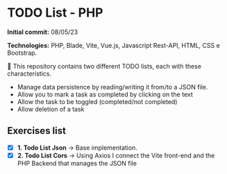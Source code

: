 # TODO List - PHP
**Initial commit:** 08/05/23

**Technologies:** PHP, Blade, Vite, Vue.js, Javascript Rest-API, HTML, CSS e Bootstrap.


:memo: This repository contains two different TODO lists, each with these characteristics.
- Manage data persistence by reading/writing it from/to a JSON file.
- Allow you to mark a task as completed by clicking on the text
- Allow the task to be toggled (completed/not completed)
- Allow deletion of a task

## Exercises list
-   [x] **1. Todo List Json** &rarr; Base implementation.
-   [x] **2. Todo List Cors** &rarr; Using Axios I connect the  Vite front-end and the PHP Backend that manages the JSON file
